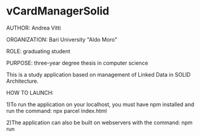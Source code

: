 # vCardManagerSolid


AUTHOR: Andrea Vitti

ORGANIZATION: Bari University "Aldo Moro"

ROLE: graduating student

PURPOSE: three-year degree thesis in computer science



This is a study application based on management of Linked Data in SOLID Architecture.



HOW TO LAUNCH:

1)To run the application on your localhost, you must have npm installed and run the command: npx parcel index.html

2)The application can also be built on webservers with the command: npm run
